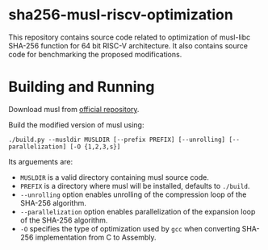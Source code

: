 # sha256-musl-riscv-optimization
This repository contains source code related to optimization of musl-libc SHA-256 function for 64 bit RISC-V architecture.
It also contains source code for benchmarking the proposed modifications.

# Building and Running
Download musl from [official repository](https://musl.libc.org/).

Build the modified version of musl using:

```./build.py --musldir MUSLDIR [--prefix PREFIX] [--unrolling] [--parallelization] [-O {1,2,3,s}]```

Its arguements are:
* `MUSLDIR` is a valid directory containing musl source code.
* `PREFIX` is a directory where musl will be installed, defaults to `./build`.
* `--unrolling` option enables unrolling of the compression loop of the SHA-256 algorithm.
* `--parallelization` option enables parallelization of the expansion loop of the SHA-256 algorithm.
* `-O` specifies the type of optimization used by `gcc` when converting SHA-256 implementation from C to Assembly.
